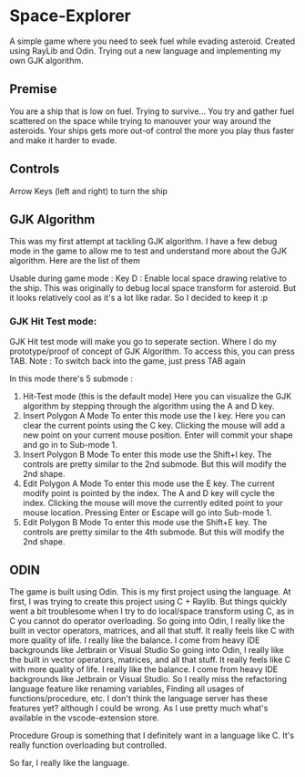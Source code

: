 # Space-Explorer
A simple game where you need to seek fuel while evading asteroid. Created using RayLib and Odin. Trying out a new language and implementing my own GJK algorithm.

## Premise
You are a ship that is low on fuel. Trying to survive...
You try and gather fuel scattered on the space while trying to manouver your way around the asteroids.
Your ships gets more out-of control the more you play thus faster and make it harder to evade.

## Controls
Arrow Keys (left and right) to turn the ship

## GJK Algorithm
This was my first attempt at tackling GJK algorithm. I have a few debug mode in the game to allow me to test and understand more about the GJK algorithm.
Here are the list of them

Usable during game mode :
Key D : Enable local space drawing relative to the ship. This was originally to debug local space transform for asteroid. But it looks relatively cool as it's a lot like radar. So I decided to keep it :p

### GJK Hit Test mode:
GJK Hit test mode will make you go to seperate section. Where I do my prototype/proof of concept of GJK Algorithm. To access this, you can press TAB.
Note : To switch back into the game, just press TAB again

In this mode there's 5 submode :
1. Hit-Test mode (this is the default mode)
Here you can visualize the GJK algorithm by stepping through the algorithm using the A and D key.
2. Insert Polygon A Mode
To enter this mode use the I key. Here you can clear the current points using the C key. Clicking the mouse will add a new point on your current mouse position.
Enter will commit your shape and go in to Sub-mode 1.
3. Insert Polygon B Mode
To enter this mode use the Shift+I key. The controls are pretty similar to the 2nd submode. But this will modify the 2nd shape.
4. Edit Polygon A Mode
To enter this mode use the E key. The current modify point is pointed by the index. The A and D key will cycle the index. Clicking the mouse will move the currently edited point to your mouse location. Pressing Enter or Escape will go into Sub-mode 1.
5. Edit Polygon B Mode
To enter this mode use the Shift+E key. The controls are pretty similar to the 4th submode. But this will modify the 2nd shape.

## ODIN
The game is built using Odin. This is my first project using the language. At first, I was trying to create this project using C + Raylib. But things quickly went a bit troublesome when I try to do local/space transform using C, as in C you cannot do operator overloading. So going into Odin, I really like the built in vector operators, matrices, and all that stuff. It really feels like C with more quality of life. I really like the balance. I come from heavy IDE backgrounds like Jetbrain or Visual Studio So going into Odin, I really like the built in vector operators, matrices, and all that stuff. It really feels like C with more quality of life. I really like the balance. I come from heavy IDE backgrounds like Jetbrain or Visual Studio. So I really miss the refactoring language feature like renaming variables, Finding all usages of functions/procedure, etc. I don't think the language server has these features yet? although I could be wrong. As I use pretty much what's available in the vscode-extension store.

Procedure Group is something that I definitely want in a language like C. It's really function overloading but controlled.

So far, I really like the language. 